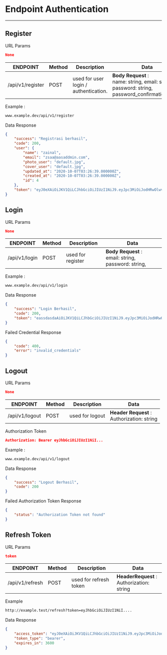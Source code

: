 # Endpoint Authentication

---

<a name="section-1"></a>
## Register

URL Params
```json
None
```

| ENDPOINT                      | Method | Description                                  | Data                                                                                             |
| ------------------------- | ------ | -------------------------------------------- | ------------------------------------------------------------------------------------------------ |
| /api/v1/register           | POST   | used for user login / authentication.        | __Body Request__ :<br>name: string, email: string, password: string,     password_confirmation:string                                       |


Example :
```bash
www.example.dev/api/v1/register 
```


Data Response 

```json
{
    "success": "Registrasi berhasil",
    "code": 200,
    "user": {
        "name": "zainal",
        "email": "zsaa@aasaddmin.com",
        "photo_user": "default.jpg",
        "cover_user": "default.jpg",
        "updated_at": "2020-10-07T03:26:39.000000Z",
        "created_at": "2020-10-07T03:26:39.000000Z",
        "id": 4
    },
    "token": "eyJ0eXAiOiJKV1QiLCJhbGciOiJIUzI1NiJ9.eyJpc3MiOiJodHRwOlwvXC9sb2NhbGhvc3Q6ODAwMFwvYXBpXC92MVwvcmVnaXN0ZXIiLCJpYXQiOjE2MDIwNDEyMDEsImV4cCI6MTYwMjA0NDgwMSwibmJmIjoxNjAyMDQxMjAxLCJqdGkiOiJ2S2ZTaEJ3RFBLWExnVjJJIiwic3ViIjo0LCJwcnYiOiIyM2JkNWM4OTQ5ZjYwMGFkYjM5ZTcwMWM0MDA4NzJkYjdhNTk3NmY3In0.uiddnKFdL0xDK61BNlmi14okbj4nwCldwsznLQyxpEM"
}
```


## Login

URL Params
```json
None
```
| ENDPOINT                      | Method | Description                                  | Data                                                                                             |
| ------------------------- | ------ | -------------------------------------------- | ------------------------------------------------------------------------------------------------ |
| /api/v1/login           | POST   |  used for register        |__Body Request__ :<br>email: string, password: string,                                             |

Example :
```bash
www.example.dev/api/v1/login 
```

Data Response 

```json
{
    "success": "Login Berhasil",
    "code": 200,
    "token": "eassdasdaAiOiJKV1QiLCJhbGciOiJIUzI1NiJ9.eyJpc3MiOiJodHRwOlwvXC9sb2NhbGhvc3Q6ODAwMFwvYXBpXC92MVwvbG9naW4iLCJpYXQiOjE2MDE2OTQ5ODcsImV4cCI6MTYwMTY5ODU4NywibmJmIjoxNjAxNjk0OTg3LCJqdGkiOiJnb0NsZGdWQVUwZW44V3IxIiwic3ViIjo0LCJwcnYiOiIyM2JkNWM4OTQ5ZjYwMGFkYjM5ZTcwMWM0MDA4NzJkYjdhNTk3NmY3In0.4nKpsXTYD0SAa8qjAgKXQIjJO1vhmjuFy9_er9b89Vg"
}
```

Failed Credential Response 

```json
{
    "code": 400,
    "error": "invalid_credentials"
}
```

## Logout

URL Params
```json
None
```
| ENDPOINT                      | Method | Description                                  | Data                                                                                             |
| ------------------------- | ------ | -------------------------------------------- | ------------------------------------------------------------------------------------------------ |
| /api/v1/logout           | POST   |  used for logout         | __Header Request__ :<br>Authorization: string                                               |


Authorization Token

```json
Authorization: Bearer eyJhbGciOiJIUzI1NiI...
```

Example :
```bash
www.example.dev/api/v1/logout 
```

Data Response 

```json
{
    "success": "Logout Berhasil",
    "code": 200
}
```

Failed Authorization Token Response 

```json
{
    "status": "Authorization Token not found"
}
```


## Refresh Token

URL Params
```json
token 
```
| ENDPOINT                      | Method | Description                                  | Data                                                                                             |
| ------------------------- | ------ | -------------------------------------------- | ------------------------------------------------------------------------------------------------ |
| /api/v1/refresh          | POST   |  used for refresh token       | __HeaderRequest__ :<br>Authorization: string                                               |


Example

```bash
http://example.test/refresh?token=eyJhbGciOiJIUzI1NiI....
```

Data Response 

```json
{
    "access_token": "eyJ0eXAiOiJKV1QiLCJhbGciOiJIUzI1NiJ9.eyJpc3MiOiJodHRwOlwvXC9sb2NhbGhvc3Q6ODAwMFwvYXBpXC92MVwvcmVmcmVzaCIsImlhdCI6MTYwMTcxOTYzNiwiZXhwIjoxNjAxNzIzMjk1LCJuYmYiOjE2MDE3MTk2OTUsImp0aSI6IldQb0J0bWFFNHdFY2dsMWsiLCJzdWIiOjEsInBydiI6IjIzYmQ1Yzg5NDlmNjAwYWRiMzllNzAxYzQwMDg3MmRiN2E1OTc2ZjcifQ.HniFsS_F5KcP7TD7wqXLDmGAlaGwwSGwuR0eq_k2eXs",
    "token_type": "bearer",
    "expires_in": 3600
}
```


